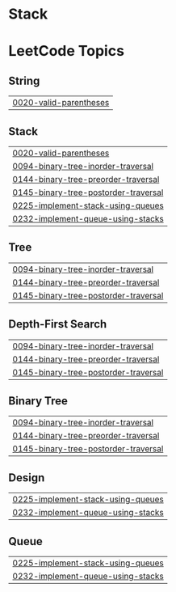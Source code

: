 # Stack

<!---LeetCode Topics Start-->
# LeetCode Topics
## String
|  |
| ------- |
| [0020-valid-parentheses](https://github.com/Latasharma26/Stack/tree/master/0020-valid-parentheses) |
## Stack
|  |
| ------- |
| [0020-valid-parentheses](https://github.com/Latasharma26/Stack/tree/master/0020-valid-parentheses) |
| [0094-binary-tree-inorder-traversal](https://github.com/Latasharma26/Stack/tree/master/0094-binary-tree-inorder-traversal) |
| [0144-binary-tree-preorder-traversal](https://github.com/Latasharma26/Stack/tree/master/0144-binary-tree-preorder-traversal) |
| [0145-binary-tree-postorder-traversal](https://github.com/Latasharma26/Stack/tree/master/0145-binary-tree-postorder-traversal) |
| [0225-implement-stack-using-queues](https://github.com/Latasharma26/Stack/tree/master/0225-implement-stack-using-queues) |
| [0232-implement-queue-using-stacks](https://github.com/Latasharma26/Stack/tree/master/0232-implement-queue-using-stacks) |
## Tree
|  |
| ------- |
| [0094-binary-tree-inorder-traversal](https://github.com/Latasharma26/Stack/tree/master/0094-binary-tree-inorder-traversal) |
| [0144-binary-tree-preorder-traversal](https://github.com/Latasharma26/Stack/tree/master/0144-binary-tree-preorder-traversal) |
| [0145-binary-tree-postorder-traversal](https://github.com/Latasharma26/Stack/tree/master/0145-binary-tree-postorder-traversal) |
## Depth-First Search
|  |
| ------- |
| [0094-binary-tree-inorder-traversal](https://github.com/Latasharma26/Stack/tree/master/0094-binary-tree-inorder-traversal) |
| [0144-binary-tree-preorder-traversal](https://github.com/Latasharma26/Stack/tree/master/0144-binary-tree-preorder-traversal) |
| [0145-binary-tree-postorder-traversal](https://github.com/Latasharma26/Stack/tree/master/0145-binary-tree-postorder-traversal) |
## Binary Tree
|  |
| ------- |
| [0094-binary-tree-inorder-traversal](https://github.com/Latasharma26/Stack/tree/master/0094-binary-tree-inorder-traversal) |
| [0144-binary-tree-preorder-traversal](https://github.com/Latasharma26/Stack/tree/master/0144-binary-tree-preorder-traversal) |
| [0145-binary-tree-postorder-traversal](https://github.com/Latasharma26/Stack/tree/master/0145-binary-tree-postorder-traversal) |
## Design
|  |
| ------- |
| [0225-implement-stack-using-queues](https://github.com/Latasharma26/Stack/tree/master/0225-implement-stack-using-queues) |
| [0232-implement-queue-using-stacks](https://github.com/Latasharma26/Stack/tree/master/0232-implement-queue-using-stacks) |
## Queue
|  |
| ------- |
| [0225-implement-stack-using-queues](https://github.com/Latasharma26/Stack/tree/master/0225-implement-stack-using-queues) |
| [0232-implement-queue-using-stacks](https://github.com/Latasharma26/Stack/tree/master/0232-implement-queue-using-stacks) |
<!---LeetCode Topics End-->